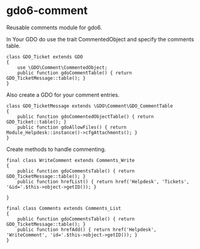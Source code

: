 # gdo6-comment
Reusable comments module for gdo6.

In Your GDO do use the trait CommentedObject and specify the comments table.
    
    class GDO_Ticket extends GDO
    {
        use \GDO\Comment\CommentedObject;
        public function gdoCommentTable() { return GDO_TicketMessage::table(); }
    }
    
Also create a GDO for your comment entries.

    class GDO_TicketMessage extends \GDO\Comment\GDO_CommentTable
    {
        public function gdoCommentedObjectTable() { return GDO_Ticket::table(); }
        public function gdoAllowFiles() { return Module_Helpdesk::instance()->cfgAttachments(); }
    }
    
Create methods to handle commenting.

    final class WriteComment extends Comments_Write
    {
        public function gdoCommentsTable() { return GDO_TicketMessage::table(); }
        public function hrefList() { return href('Helpdesk', 'Tickets', '&id='.$this->object->getID()); }
        
    }
       
    final class Comments extends Comments_List
    {
        public function gdoCommentsTable() { return GDO_TicketMessage::table(); }
        public function hrefAdd() { return href('Helpdesk', 'WriteComment', 'id='.$this->object->getID()); }
    }
